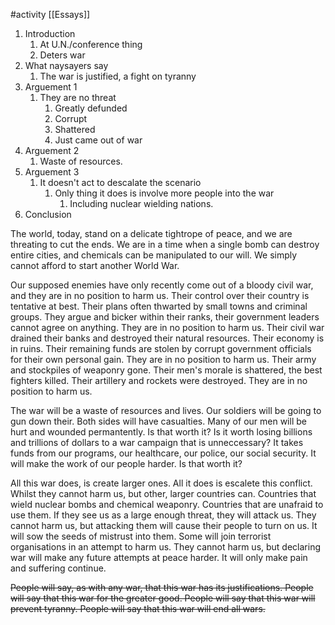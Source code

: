 #activity 
[[Essays]]
1. Introduction
	1. At U.N./conference thing
	2. Deters war
2. What naysayers say
	1. The war is justified, a fight on tyranny
3. Arguement 1
	1. They are no threat
		1. Greatly defunded
		2. Corrupt
		3. Shattered
		4. Just came out of war
4. Arguement 2
	1. Waste of resources.
5. Arguement 3
	1. It doesn't act to descalate the scenario
		1. Only thing it does is involve more people into the war
			1. Including nuclear wielding nations.
6. Conclusion

The world, today, stand on a delicate tightrope of peace, and we are threating to cut the ends. We are in a time when a single bomb can destroy entire cities, and chemicals can be manipulated to our will. We simply cannot afford to start another World War.

Our supposed enemies have only recently come out of a bloody civil war, and they are in no position to harm us.
Their control over their country is tentative at best. Their plans often thwarted by small towns and criminal groups. They argue and bicker within their ranks, their government leaders cannot agree on anything. They are in no position to harm us. 
Their civil war drained their banks and destroyed their natural resources. Their economy is in ruins. Their remaining funds are stolen by corrupt government officials for their own personal gain. They are in no position to harm us.
Their army and stockpiles of weaponry gone. Their men's morale is shattered, the best fighters killed. Their artillery and rockets were destroyed. They are in no position to harm us.

The war will be a waste of resources and lives.
Our soldiers will be going to gun down their. Both sides will have casualties. Many of our men will be hurt and wounded permantently. Is that worth it?
Is it worth losing billions and trillions of dollars to a war campaign that is unneccessary?
It takes funds from our programs, our healthcare, our police, our social security. It will make the work of our people harder. Is that worth it?

All this war does, is create larger ones. All it does is escalete this conflict.
Whilst they cannot harm us, but other, larger countries can. Countries that wield nuclear bombs and chemical weaponry. Countries that are unafraid to use them. If they see us as a large enough threat, they will attack us.
They cannot harm us, but attacking them will cause their people to turn on us. It will sow the seeds of mistrust into them. Some will join terrorist organisations in an attempt to harm us.
They cannot harm us, but declaring war will make any future attempts at peace harder. It will only make pain and suffering continue.

~~People will say, as with any war, that this war has its justifications. People will say that this war for the greater good. People will say that this war will prevent tyranny. People will say that this war will end all wars.~~